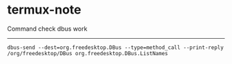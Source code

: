 # termux-note

Command check dbus work
***
```
dbus-send --dest=org.freedesktop.DBus --type=method_call --print-reply /org/freedesktop/DBus org.freedesktop.DBus.ListNames
```

